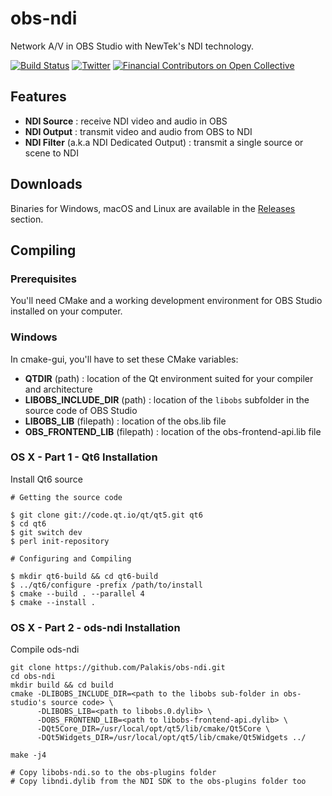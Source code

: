 obs-ndi
==============

Network A/V in OBS Studio with NewTek's NDI technology.

[![Build Status](https://dev.azure.com/Palakis/obs-ndi/_apis/build/status/Palakis.obs-ndi?branchName=master)](https://dev.azure.com/Palakis/obs-ndi/_build/latest?definitionId=1&branchName=master)
[![Twitter](https://img.shields.io/twitter/url/https/twitter.com/fold_left.svg?style=social&label=Follow%20%40LePalakis)](https://twitter.com/LePalakis)
[![Financial Contributors on Open Collective](https://opencollective.com/obs-websocket/all/badge.svg?label=financial+contributors)](https://opencollective.com/obs-websocket)

## Features
- **NDI Source** : receive NDI video and audio in OBS
- **NDI Output** : transmit video and audio from OBS to NDI
- **NDI Filter** (a.k.a NDI Dedicated Output) : transmit a single source or scene to NDI

## Downloads
Binaries for Windows, macOS and Linux are available in the [Releases](https://github.com/Palakis/obs-ndi/releases) section.

## Compiling
### Prerequisites
You'll need CMake and a working development environment for OBS Studio installed on your computer.

### Windows
In cmake-gui, you'll have to set these CMake variables:
- **QTDIR** (path) : location of the Qt environment suited for your compiler and architecture
- **LIBOBS_INCLUDE_DIR** (path) : location of the `libobs` subfolder in the source code of OBS Studio
- **LIBOBS_LIB** (filepath) : location of the obs.lib file
- **OBS_FRONTEND_LIB** (filepath) : location of the obs-frontend-api.lib file

### OS X - Part 1 - Qt6 Installation

Install Qt6 source
```
# Getting the source code

$ git clone git://code.qt.io/qt/qt5.git qt6
$ cd qt6
$ git switch dev
$ perl init-repository

# Configuring and Compiling

$ mkdir qt6-build && cd qt6-build
$ ../qt6/configure -prefix /path/to/install
$ cmake --build . --parallel 4
$ cmake --install .

```

### OS X - Part 2 - ods-ndi Installation

Compile ods-ndi
```
git clone https://github.com/Palakis/obs-ndi.git
cd obs-ndi
mkdir build && cd build
cmake -DLIBOBS_INCLUDE_DIR=<path to the libobs sub-folder in obs-studio's source code> \
      -DLIBOBS_LIB=<path to libobs.0.dylib> \
      -DOBS_FRONTEND_LIB=<path to libobs-frontend-api.dylib> \
      -DQt5Core_DIR=/usr/local/opt/qt5/lib/cmake/Qt5Core \
      -DQt5Widgets_DIR=/usr/local/opt/qt5/lib/cmake/Qt5Widgets ../

make -j4

# Copy libobs-ndi.so to the obs-plugins folder
# Copy libndi.dylib from the NDI SDK to the obs-plugins folder too
```


